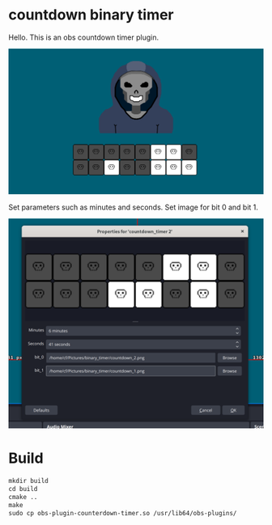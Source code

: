 # countdown binary timer

Hello. This is an obs countdown timer plugin.

![](pics/display.png)

Set parameters such as minutes and seconds. Set image for bit 0 and bit 1.

![](pics/settings.png)

# Build

```
mkdir build
cd build
cmake ..
make
sudo cp obs-plugin-counterdown-timer.so /usr/lib64/obs-plugins/
```
